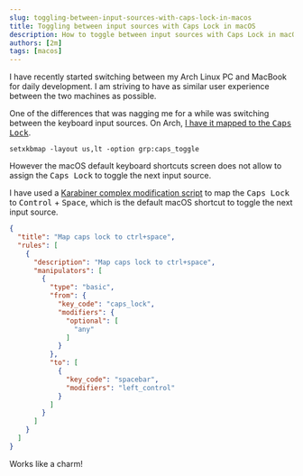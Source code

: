 ```yaml
---
slug: toggling-between-input-sources-with-caps-lock-in-macos
title: Toggling between input sources with Caps Lock in macOS
description: How to toggle between input sources with Caps Lock in macOS
authors: [2m]
tags: [macos]
---
```


I have recently started switching between my Arch Linux PC and MacBook for daily development. I am striving to have as similar user experience between the two machines as possible.

<!--truncate-->

One of the differences that was nagging me for a while was switching between the keyboard input sources. On Arch, [I have it mapped to the <kbd>Caps Lock</kbd>](https://github.com/2m/dotfiles/blob/bb877efa3f4e2799f7bf338044b2b8ddd4500b33/home/dot_xprofile.tmpl#L14).

```shell
setxkbmap -layout us,lt -option grp:caps_toggle
```

However the macOS default keyboard shortcuts screen does not allow to assign the <kbd>Caps Lock</kbd> to toggle the next input source.

I have used a [Karabiner complex modification script](https://github.com/2m/dotfiles/blob/bb877efa3f4e2799f7bf338044b2b8ddd4500b33/home/dot_config/private_karabiner/private_assets/private_complex_modifications/caps_to_ctrl_space.json) to map the <kbd>Caps Lock</kbd> to <kbd>Control</kbd> + <kbd>Space</kbd>, which is the default macOS shortcut to toggle the next input source.

```json
{
  "title": "Map caps lock to ctrl+space",
  "rules": [
    {
      "description": "Map caps lock to ctrl+space",
      "manipulators": [
        {
          "type": "basic",
          "from": {
            "key_code": "caps_lock",
            "modifiers": {
              "optional": [
                "any"
              ]
            }
          },
          "to": [
            {
              "key_code": "spacebar",
              "modifiers": "left_control"
            }
          ]
        }
      ]
    }
  ]
}
```

Works like a charm!
